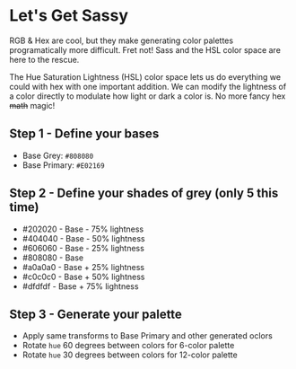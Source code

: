 # Let's Get Sassy

RGB & Hex are cool, but they make generating color palettes programatically more difficult. Fret not! Sass and the HSL color space are here to the rescue.

The Hue Saturation Lightness (HSL) color space lets us do everything we could with hex with one important addition. We can modify the lightness of a color directly to modulate how light or dark a color is. No more fancy hex ~~math~~ magic!

## Step 1 - Define your bases

- Base Grey: `#808080`
- Base Primary: `#E02169`

## Step 2 - Define your shades of grey (only 5 this time)

- #202020 - Base - 75% lightness
- #404040 - Base - 50% lightness
- #606060 - Base - 25% lightness
- #808080 - Base
- #a0a0a0 - Base + 25% lightness
- #c0c0c0 - Base + 50% lightness
- #dfdfdf - Base + 75% lightness

## Step 3 - Generate your palette

- Apply same transforms to Base Primary and other generated oclors
- Rotate `hue` 60 degrees between colors for 6-color palette
- Rotate `hue` 30 degrees between colors for 12-color palette
